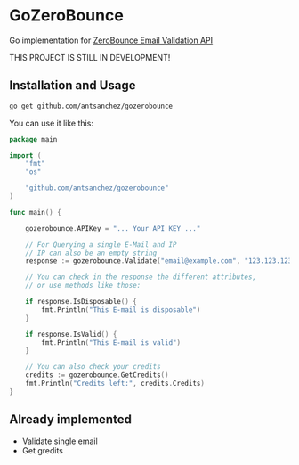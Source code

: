 # GoZeroBounce
Go implementation for [ZeroBounce Email Validation API](https://www.zerobounce.net/docs/email-validation-api-quickstart/) 

THIS PROJECT IS STILL IN DEVELOPMENT!

## Installation and Usage
```sh
go get github.com/antsanchez/gozerobounce
```

You can use it like this:
```go
package main

import (
    "fmt"
    "os"

    "github.com/antsanchez/gozerobounce"
)

func main() {

    gozerobounce.APIKey = "... Your API KEY ..." 

    // For Querying a single E-Mail and IP
    // IP can also be an empty string
    response := gozerobounce.Validate("email@example.com", "123.123.123.123")

    // You can check in the response the different attributes, 
    // or use methods like those:

    if response.IsDisposable() {
        fmt.Println("This E-mail is disposable")
    }

    if response.IsValid() {
        fmt.Println("This E-mail is valid")
    }

    // You can also check your credits 
    credits := gozerobounce.GetCredits()
    fmt.Println("Credits left:", credits.Credits)
}
```

## Already implemented
- Validate single email
- Get gredits

